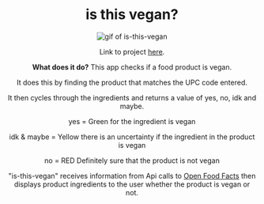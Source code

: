 <h1 id="header" align="center">
is this vegan?
</h1>
<div align="center">

<p align="center" width="800" height="600"><img src="images/vegan-app.gif" alt="gif of is-this-vegan"/></p>

Link to project [here](https://is-this-vegan.netlify.com).

**What does it do?**
This app checks if a food product is vegan.

It does this by finding the product that matches the UPC code entered.

It then cycles through the ingredients and returns a value of yes, no, idk and maybe.

yes = Green for the ingredient is vegan

idk & maybe = Yellow there is an uncertainty if the ingredient in the product is vegan

no = RED Definitely sure that the product is not vegan

"is-this-vegan" receives information from Api calls to [Open Food Facts](https://us.openfoodfacts.org/) then displays product ingredients to the user whether the product is vegan or not.

<div>
